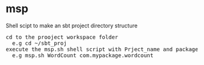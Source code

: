 # msp
Shell scipt to make an sbt project directory structure
<pre>
cd to the prooject workspace folder
  e.g cd ~/sbt_proj
execute the msp.sh shell script with Prject_name and package as parameters
  e.g msp.sh WordCount com.mypackage.wordcount
</pre>
  
